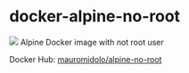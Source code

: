 # docker-alpine-no-root 
<img src="https://img.shields.io/docker/pulls/mauromidolo/alpine-no-root"/>
Alpine Docker image with not root user

Docker Hub: <a href="https://hub.docker.com/r/mauromidolo/alpine-no-root">mauromidolo/alpine-no-root</a>
